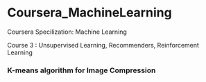 # Coursera_MachineLearning
Coursera Specilization: Machine Learning 


Course 3 : Unsupervised Learning, Recommenders, Reinforcement Learning
### K-means algorithm for Image Compression
